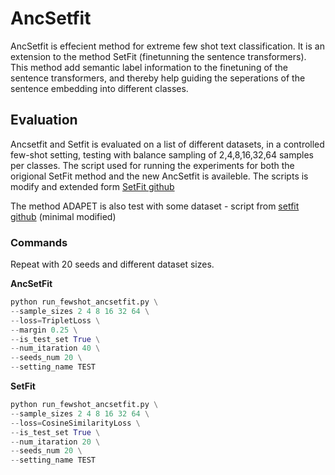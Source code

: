 # AncSetfit

AncSetfit is effecient method for extreme few shot text classification. It is an extension to the method SetFit (finetunning the sentence transformers). This method add semantic label information to the finetuning of the sentence transformers, and thereby help guiding the seperations of the sentence embedding into different classes. 

## Evaluation 
Ancsetfit and Setfit is evaluated on a list of different datasets, in a controlled few-shot setting, testing with balance sampling of 2,4,8,16,32,64 samples per classes.
The script used for running the experiments for both the origional SetFit method and the new AncSetfit is availeble. The scripts is modify and extended form [SetFit github](https://github.com/huggingface/setfit/tree/main/scripts/setfit)

The method ADAPET is also test with some dataset - script from [setfit github](https://github.com/huggingface/setfit/blob/main/scripts/adapet/ADAPET/setfit_adapet.py) (minimal modified)


### Commands
Repeat with 20 seeds and different dataset sizes.

**AncSetFit**
```python 
python run_fewshot_ancsetfit.py \
--sample_sizes 2 4 8 16 32 64 \
--loss=TripletLoss \
--margin 0.25 \
--is_test_set True \
--num_itaration 40 \
--seeds_num 20 \
--setting_name TEST 
```

**SetFit**
```python 
python run_fewshot_ancsetfit.py \
--sample_sizes 2 4 8 16 32 64 \
--loss=CosineSimilarityLoss \
--is_test_set True \
--num_itaration 20 \
--seeds_num 20 \
--setting_name TEST 
```